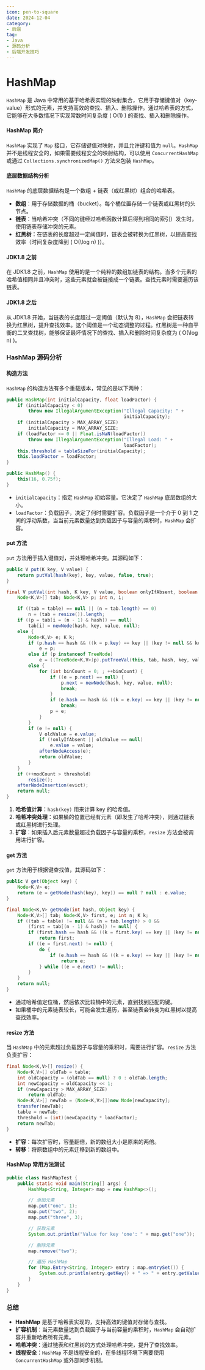 ```yaml
---
icon: pen-to-square
date: 2024-12-04
category:
- 后端
tag:
- Java
- 源码分析
- 后端开发技巧
---
```

# HashMap

`HashMap` 是 Java 中常用的基于哈希表实现的映射集合，它用于存储键值对（key-value）形式的元素，并支持高效的查找、插入、删除操作。通过哈希表的方式，它能够在大多数情况下实现常数时间复杂度 \( O(1) \) 的查找、插入和删除操作。

#### HashMap 简介

`HashMap` 实现了 `Map` 接口，它存储键值对映射，并且允许键和值为 `null`。`HashMap` 并不是线程安全的，如果需要线程安全的映射结构，可以使用 `ConcurrentHashMap` 或通过 `Collections.synchronizedMap()` 方法来包装 `HashMap`。

#### 底层数据结构分析

`HashMap` 的底层数据结构是一个数组 + 链表（或红黑树）组合的哈希表。

- **数组**：用于存储数据的桶（bucket）。每个桶位置存储一个链表或红黑树的头节点。
- **链表**：当哈希冲突（不同的键经过哈希函数计算后得到相同的索引）发生时，使用链表存储冲突的元素。
- **红黑树**：在链表的长度超过一定阈值时，链表会被转换为红黑树，以提高查找效率（时间复杂度降到 \( O(\log n) \)）。

#### JDK1.8 之前

在 JDK1.8 之前，`HashMap` 使用的是一个纯粹的数组加链表的结构。当多个元素的哈希值相同并且冲突时，这些元素就会被链接成一个链表。查找元素时需要遍历该链表。

#### JDK1.8 之后

从 JDK1.8 开始，当链表的长度超过一定阈值（默认为 8），`HashMap` 会把链表转换为红黑树，提升查找效率。这个阈值是一个动态调整的过程。红黑树是一种自平衡的二叉查找树，能够保证最坏情况下的查找、插入和删除时间复杂度为 \( O(\log n) \)。

### HashMap 源码分析

#### 构造方法

`HashMap` 的构造方法有多个重载版本，常见的是以下两种：

```java
public HashMap(int initialCapacity, float loadFactor) {
    if (initialCapacity < 0)
        throw new IllegalArgumentException("Illegal Capacity: " +
                                           initialCapacity);
    if (initialCapacity > MAX_ARRAY_SIZE)
        initialCapacity = MAX_ARRAY_SIZE;
    if (loadFactor <= 0 || Float.isNaN(loadFactor))
        throw new IllegalArgumentException("Illegal Load: " +
                                           loadFactor);
    this.threshold = tableSizeFor(initialCapacity);
    this.loadFactor = loadFactor;
}

public HashMap() {
    this(16, 0.75f);
}
```

- `initialCapacity`：指定 `HashMap` 初始容量。它决定了 `HashMap` 底层数组的大小。
- `loadFactor`：负载因子，决定了何时需要扩容。负载因子是一个介于 0 到 1 之间的浮动系数，当当前元素数量达到负载因子与容量的乘积时，`HashMap` 会扩容。

#### put 方法

`put` 方法用于插入键值对，并处理哈希冲突。其源码如下：

```java
public V put(K key, V value) {
    return putVal(hash(key), key, value, false, true);
}

final V putVal(int hash, K key, V value, boolean onlyIfAbsent, boolean evict) {
    Node<K,V>[] tab; Node<K,V> p; int n, i;

    if ((tab = table) == null || (n = tab.length) == 0)
        n = (tab = resize()).length;
    if ((p = tab[i = (n - 1) & hash]) == null)
        tab[i] = newNode(hash, key, value, null);
    else {
        Node<K,V> e; K k;
        if (p.hash == hash && ((k = p.key) == key || (key != null && key.equals(k))))
            e = p;
        else if (p instanceof TreeNode)
            e = ((TreeNode<K,V>)p).putTreeVal(this, tab, hash, key, value);
        else {
            for (int binCount = 0; ; ++binCount) {
                if ((e = p.next) == null) {
                    p.next = newNode(hash, key, value, null);
                    break;
                }
                if (e.hash == hash && ((k = e.key) == key || (key != null && key.equals(k))))
                    break;
                p = e;
            }
        }
        if (e != null) {
            V oldValue = e.value;
            if (!onlyIfAbsent || oldValue == null)
                e.value = value;
            afterNodeAccess(e);
            return oldValue;
        }
    }
    if (++modCount > threshold)
        resize();
    afterNodeInsertion(evict);
    return null;
}
```

1. **哈希值计算**：`hash(key)` 用来计算 key 的哈希值。
2. **哈希冲突处理**：如果桶的位置已经有元素（即发生了哈希冲突），则通过链表或红黑树进行处理。
3. **扩容**：如果插入后元素数量超过负载因子与容量的乘积，`resize` 方法会被调用进行扩容。

#### get 方法

`get` 方法用于根据键查找值，其源码如下：

```java
public V get(Object key) {
    Node<K,V> e;
    return (e = getNode(hash(key), key)) == null ? null : e.value;
}

final Node<K,V> getNode(int hash, Object key) {
    Node<K,V>[] tab; Node<K,V> first, e; int n; K k;
    if ((tab = table) != null && (n = tab.length) > 0 &&
        (first = tab[(n - 1) & hash]) != null) {
        if (first.hash == hash && ((k = first.key) == key || (key != null && key.equals(k))))
            return first;
        if ((e = first.next) != null) {
            do {
                if (e.hash == hash && ((k = e.key) == key || (key != null && key.equals(k))))
                    return e;
            } while ((e = e.next) != null);
        }
    }
    return null;
}
```

- 通过哈希值定位桶，然后依次比较桶中的元素，直到找到匹配的键。
- 如果桶中的元素链表较长，可能会发生遍历，甚至链表会转变为红黑树以提高查找效率。

#### resize 方法

当 `HashMap` 中的元素超过负载因子与容量的乘积时，需要进行扩容。`resize` 方法负责扩容：

```java
final Node<K,V>[] resize() {
    Node<K,V>[] oldTab = table;
    int oldCapacity = (oldTab == null) ? 0 : oldTab.length;
    int newCapacity = oldCapacity << 1;
    if (newCapacity > MAX_ARRAY_SIZE)
        return oldTab;
    Node<K,V>[] newTab = (Node<K,V>[])new Node[newCapacity];
    transfer(newTab);
    table = newTab;
    threshold = (int)(newCapacity * loadFactor);
    return newTab;
}
```

- **扩容**：每次扩容时，容量翻倍，新的数组大小是原来的两倍。
- **转移**：将原数组中的元素迁移到新的数组中。

#### HashMap 常用方法测试

```java
public class HashMapTest {
    public static void main(String[] args) {
        HashMap<String, Integer> map = new HashMap<>();

        // 添加元素
        map.put("one", 1);
        map.put("two", 2);
        map.put("three", 3);

        // 获取元素
        System.out.println("Value for key 'one': " + map.get("one"));  // 输出: 1

        // 删除元素
        map.remove("two");

        // 遍历 HashMap
        for (Map.Entry<String, Integer> entry : map.entrySet()) {
            System.out.println(entry.getKey() + " => " + entry.getValue());
        }
    }
}
```

### 总结

- **HashMap** 是基于哈希表实现的，支持高效的键值对存储与查找。
- **扩容机制**：当元素数量达到负载因子与当前容量的乘积时，`HashMap` 会自动扩容并重新哈希所有元素。
- **哈希冲突**：通过链表和红黑树的方式处理哈希冲突，提升了查找效率。
- **线程安全**：`HashMap` 不是线程安全的，在多线程环境下需要使用 `ConcurrentHashMap` 或外部同步机制。
